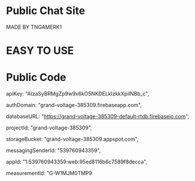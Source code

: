 # Public Chat Site
MADE BY TNGAMERK1
# EASY TO USE 
# Public Code
  apiKey: "AIzaSyBRMgZp9w9x6kO5NKDELkIzkkXpiINBb_c",
  
  authDomain: "grand-voltage-385309.firebaseapp.com",
  
  databaseURL: "https://grand-voltage-385309-default-rtdb.firebaseio.com",

  projectId: "grand-voltage-385309",
  
  storageBucket: "grand-voltage-385309.appspot.com",
  
  messagingSenderId: "539760943359",
  
  appId: "1:539760943359:web:95ed8116b6c7589f8decca",
  
  measurementId: "G-W1MJM0TMP9
#
